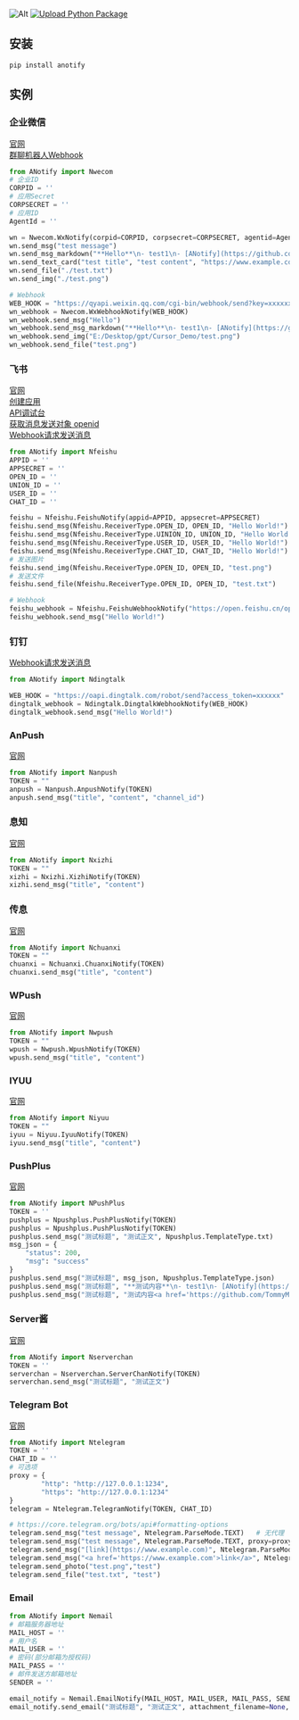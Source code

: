 ![Alt](https://repobeats.axiom.co/api/embed/e1ca45165d69b8370c78d60260a6474b49621fac.svg "Repobeats analytics image")
[![Upload Python Package](https://github.com/TommyMerlin/ANotify/actions/workflows/python-publish.yml/badge.svg)](https://github.com/TommyMerlin/ANotify/actions/workflows/python-publish.yml)

## 安装
```console
pip install anotify
```

## 实例
### 企业微信
[官网](https://work.weixin.qq.com/)  
[群聊机器人Webhook](https://open.work.weixin.qq.com/help2/pc/14931)
```python
from ANotify import Nwecom
# 企业ID
CORPID = ''
# 应用Secret
CORPSECRET = ''
# 应用ID
AgentId = ''

wn = Nwecom.WxNotify(corpid=CORPID, corpsecret=CORPSECRET, agentid=AgentId)
wn.send_msg("test message")
wn.send_msg_markdown("**Hello**\n- test1\n- [ANotify](https://github.com/TommyMerlin/ANotify)")
wn.send_text_card("test title", "test content", "https://www.example.com")
wn.send_file("./test.txt")
wn.send_img("./test.png")

# Webhook
WEB_HOOK = "https://qyapi.weixin.qq.com/cgi-bin/webhook/send?key=xxxxxx"
wn_webhook = Nwecom.WxWebhookNotify(WEB_HOOK)
wn_webhook.send_msg("Hello")
wn_webhook.send_msg_markdown("**Hello**\n- test1\n- [ANotify](https://github.com/TommyMerlin/ANotify)")
wn_webhook.send_img("E:/Desktop/gpt/Cursor_Demo/test.png")
wn_webhook.send_file("test.png")
```

### 飞书
[官网](https://open.feishu.cn/document/server-docs/im-v1/introduction)  
[创建应用](https://open.feishu.cn/document/home/introduction-to-custom-app-development/self-built-application-development-process)  
[API调试台](https://open.feishu.cn/api-explorer?from=op_doc_tab)  
[获取消息发送对象 openid](https://open.feishu.cn/document/faq/trouble-shooting/how-to-obtain-openid)  
[Webhook请求发送消息](https://open.feishu.cn/document/client-docs/bot-v3/add-custom-bot#355ec8c0)
```python
from ANotify import Nfeishu
APPID = ''
APPSECRET = ''
OPEN_ID = ''
UNION_ID = ''
USER_ID = ''
CHAT_ID = ''

feishu = Nfeishu.FeishuNotify(appid=APPID, appsecret=APPSECRET)
feishu.send_msg(Nfeishu.ReceiverType.OPEN_ID, OPEN_ID, "Hello World!")
feishu.send_msg(Nfeishu.ReceiverType.UINION_ID, UNION_ID, "Hello World!")
feishu.send_msg(Nfeishu.ReceiverType.USER_ID, USER_ID, "Hello World!")
feishu.send_msg(Nfeishu.ReceiverType.CHAT_ID, CHAT_ID, "Hello World!")
# 发送图片
feishu.send_img(Nfeishu.ReceiverType.OPEN_ID, OPEN_ID, "test.png")
# 发送文件
feishu.send_file(Nfeishu.ReceiverType.OPEN_ID, OPEN_ID, "test.txt")

# Webhook
feishu_webhook = Nfeishu.FeishuWebhookNotify("https://open.feishu.cn/open-apis/bot/v2/hook/xxxxxx")
feishu_webhook.send_msg("Hello World!")
```

### 钉钉 
[Webhook请求发送消息](https://open.dingtalk.com/document/robots/custom-robot-access)
```python
from ANotify import Ndingtalk

WEB_HOOK = "https://oapi.dingtalk.com/robot/send?access_token=xxxxxx"
dingtalk_webhook = Ndingtalk.DingtalkWebhookNotify(WEB_HOOK)
dingtalk_webhook.send_msg("Hello World!")
```

### AnPush
[官网](https://anpush.com/)
```python
from ANotify import Nanpush
TOKEN = ""
anpush = Nanpush.AnpushNotify(TOKEN)
anpush.send_msg("title", "content", "channel_id")
```

### 息知
[官网](https://xz.qqoq.net/)
```python
from ANotify import Nxizhi
TOKEN = ""
xizhi = Nxizhi.XizhiNotify(TOKEN)
xizhi.send_msg("title", "content")
```

### 传息
[官网](https://cx.super4.cn/)
```python
from ANotify import Nchuanxi
TOKEN = ""
chuanxi = Nchuanxi.ChuanxiNotify(TOKEN)
chuanxi.send_msg("title", "content")
```

### WPush
[官网](https://wpush.cn)
```python
from ANotify import Nwpush
TOKEN = ""
wpush = Nwpush.WpushNotify(TOKEN)
wpush.send_msg("title", "content")
```

### IYUU
[官网](https://iyuu.cn/)
```python
from ANotify import Niyuu
TOKEN = ""
iyuu = Niyuu.IyuuNotify(TOKEN)
iyuu.send_msg("title", "content")
```

### PushPlus
[官网](https://www.pushplus.plus/)
```python
from ANotify import NPushPlus
TOKEN = ''
pushplus = Npushplus.PushPlusNotify(TOKEN)
pushplus = Npushplus.PushPlusNotify(TOKEN)
pushplus.send_msg("测试标题", "测试正文", Npushplus.TemplateType.txt)
msg_json = {
    "status": 200,
    "msg": "success"
}
pushplus.send_msg("测试标题", msg_json, Npushplus.TemplateType.json)
pushplus.send_msg("测试标题", "**测试内容**\n- test1\n- [ANotify](https://github.com/TommyMerlin/ANotify)", Npushplus.TemplateType.markdown)
pushplus.send_msg("测试标题", "测试内容<a href='https://github.com/TommyMerlin/ANotify'>ANotify</a>", Npushplus.TemplateType.html)
```

### Server酱
[官网](https://sct.ftqq.com/)
```python
from ANotify import Nserverchan
TOKEN = ''
serverchan = Nserverchan.ServerChanNotify(TOKEN)
serverchan.send_msg("测试标题", "测试正文")
```

### Telegram Bot
[官网](https://core.telegram.org/bots)
```python
from ANotify import Ntelegram
TOKEN = ''
CHAT_ID = ''
# 可选项
proxy = {
        "http": "http://127.0.0.1:1234",
        "https": "http://127.0.0.1:1234"
}
telegram = Ntelegram.TelegramNotify(TOKEN, CHAT_ID)

# https://core.telegram.org/bots/api#formatting-options
telegram.send_msg("test message", Ntelegram.ParseMode.TEXT)   # 无代理
telegram.send_msg("test message", Ntelegram.ParseMode.TEXT, proxy=proxy) # 有代理
telegram.send_msg("[link](https://www.example.com)", Ntelegram.ParseMode.Markdown)
telegram.send_msg("<a href='https://www.example.com'>link</a>", Ntelegram.ParseMode.HTML)
telegram.send_photo("test.png","test")
telegram.send_file("test.txt", "test")
```

### Email
```python
from ANotify import Nemail
# 邮箱服务器地址
MAIL_HOST = ''
# 用户名
MAIL_USER = ''
# 密码(部分邮箱为授权码)
MAIL_PASS = ''
# 邮件发送方邮箱地址
SENDER = ''

email_notify = Nemail.EmailNotify(MAIL_HOST, MAIL_USER, MAIL_PASS, SENDER)
email_notify.send_email("测试标题", "测试正文", attachment_filename=None, receiver='123@example.com')
```